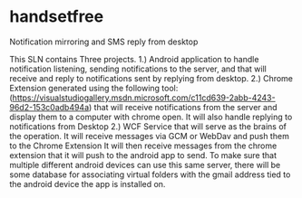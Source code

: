 # handsetfree
Notification mirroring and SMS reply from desktop

This SLN contains Three projects. 
1.) Android application to handle notification listening, sending notifications to the server,
    and that will receive and reply to notifications sent by replying from desktop.
2.) Chrome Extension generated using the following tool:
    (https://visualstudiogallery.msdn.microsoft.com/c11cd639-2abb-4243-96d2-153c0adb494a) 
    that will receive notifications from the server and display them to a computer with chrome open. 
    It will also handle replying to notifications from Desktop
2.) WCF Service that will serve as the brains of the operation. 
    It will receive messages via GCM or WebDav and push them to the Chrome Extension
    It will then receive messages from the chrome extension that it will push to the android app to 
    send. To make sure that multiple different android devices can use this same server, there will be 
    some database for associating virtual folders with the gmail address tied to the android device the 
    app is installed on. 
